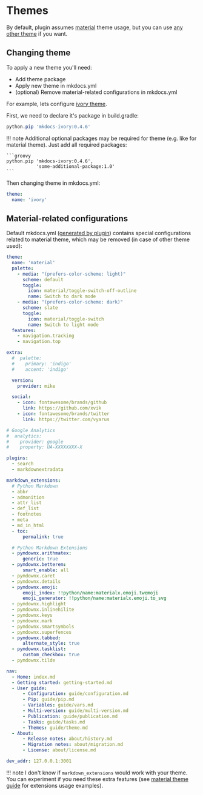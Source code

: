 # Themes

By default, plugin assumes [material](https://github.com/squidfunk/mkdocs-material) theme usage, but
you can use [any other theme](https://github.com/mkdocs/mkdocs/wiki/MkDocs-Themes) if you want.

## Changing theme

To apply a new theme you'll need:

* Add theme package
* Apply new theme in mkdocs.yml
* (optional) Remove material-related configurations in mkdocs.yml

For example, lets configure [ivory theme](https://github.com/daizutabi/mkdocs-ivory).

First, we need to declare it's package in build.gradle:

```groovy
python.pip 'mkdocs-ivory:0.4.6'
```

!!! note
    Additional optional packages may be required for theme (e.g. like for material theme).
    Just add all required packages:
    
    ```groovy
    python.pip 'mkdocs-ivory:0.4.6', 
               'some-additional-package:1.0'
    ```
    

Then changing theme in mkdocs.yml:

```yaml
theme:
  name: 'ivory'
```

## Material-related configurations

Default mkdocs.yml ([generated by plugin](tasks.md#init)) contains special configurations 
related to material theme, which may be removed (in case of other theme used):

```yaml
theme:
  name: 'material'
  palette:
    - media: "(prefers-color-scheme: light)"
      scheme: default
      toggle:
        icon: material/toggle-switch-off-outline
        name: Switch to dark mode
    - media: "(prefers-color-scheme: dark)"
      scheme: slate
      toggle:
        icon: material/toggle-switch
        name: Switch to light mode
  features:
    - navigation.tracking
    - navigation.top

extra:
  #  palette:
  #    primary: 'indigo'
  #    accent: 'indigo'

  version:
    provider: mike

  social:
    - icon: fontawesome/brands/github
      link: https://github.com/xvik
    - icon: fontawesome/brands/twitter
      link: https://twitter.com/vyarus

# Google Analytics
#  analytics:
#    provider: google
#    property: UA-XXXXXXXX-X

plugins:
  - search
  - markdownextradata

markdown_extensions:
  # Python Markdown
  - abbr
  - admonition
  - attr_list
  - def_list
  - footnotes
  - meta
  - md_in_html
  - toc:
      permalink: true

  # Python Markdown Extensions
  - pymdownx.arithmatex:
      generic: true
  - pymdownx.betterem:
      smart_enable: all
  - pymdownx.caret
  - pymdownx.details
  - pymdownx.emoji:
      emoji_index: !!python/name:materialx.emoji.twemoji
      emoji_generator: !!python/name:materialx.emoji.to_svg
  - pymdownx.highlight
  - pymdownx.inlinehilite
  - pymdownx.keys
  - pymdownx.mark
  - pymdownx.smartsymbols
  - pymdownx.superfences
  - pymdownx.tabbed:
      alternate_style: true
  - pymdownx.tasklist:
      custom_checkbox: true
  - pymdownx.tilde

nav:
  - Home: index.md
  - Getting started: getting-started.md
  - User guide:
      - Configuration: guide/configuration.md
      - Pip: guide/pip.md
      - Variables: guide/vars.md
      - Multi-version: guide/multi-version.md
      - Publication: guide/publication.md
      - Tasks: guide/tasks.md
      - Themes: guide/theme.md
  - About:
      - Release notes: about/history.md
      - Migration notes: about/migration.md
      - License: about/license.md

dev_addr: 127.0.0.1:3001
```

!!! note
    I don't know if `markdown_extensions` would work with your theme. 
    You can experiment if you need these extra features (see [material theme guide](https://squidfunk.github.io/mkdocs-material/reference/abbreviations/)
    for extensions usage examples). 